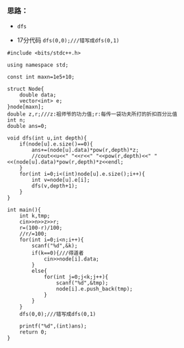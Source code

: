 ### 思路：
* ```dfs```

* 17分代码
``` dfs(0,0);///错写成dfs(0,1) ```


```
#include <bits/stdc++.h>

using namespace std;

const int maxn=1e5+10;

struct Node{
    double data;
    vector<int> e;
}node[maxn];
double z,r;///z:祖师爷的功力值;r:每传一袋功夫所打的折扣百分比值
int n;
double ans=0;

void dfs(int u,int depth){
    if(node[u].e.size()==0){
        ans+=(node[u].data)*pow(r,depth)*z;
        //cout<<u<<" "<<r<<" "<<pow(r,depth)<<" "<<(node[u].data)*pow(r,depth)*z<<endl;
    }
    for(int i=0;i<(int)node[u].e.size();i++){
        int v=node[u].e[i];
        dfs(v,depth+1);
    }
}

int main(){
    int k,tmp;
    cin>>n>>z>>r;
    r=(100-r)/100;
    //r/=100;
    for(int i=0;i<n;i++){
        scanf("%d",&k);
        if(k==0){///得道者
            cin>>node[i].data;
        }
        else{
            for(int j=0;j<k;j++){
                scanf("%d",&tmp);
                node[i].e.push_back(tmp);
            }
        }
    }
    dfs(0,0);///错写成dfs(0,1)

    printf("%d",(int)ans);
    return 0;
}

```
